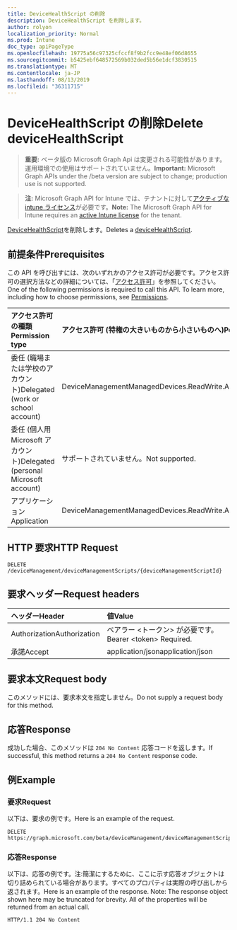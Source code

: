 ```yaml
---
title: DeviceHealthScript の削除
description: DeviceHealthScript を削除します。
author: rolyon
localization_priority: Normal
ms.prod: Intune
doc_type: apiPageType
ms.openlocfilehash: 19775a56c97325cfccf8f9b2fcc9e48ef06d8655
ms.sourcegitcommit: b5425ebf648572569b032ded5b56e1dcf3830515
ms.translationtype: MT
ms.contentlocale: ja-JP
ms.lasthandoff: 08/13/2019
ms.locfileid: "36311715"
---
```

# <a name="delete-devicehealthscript"></a><span data-ttu-id="bd79c-103">DeviceHealthScript の削除</span><span class="sxs-lookup"><span data-stu-id="bd79c-103">Delete deviceHealthScript</span></span>

> <span data-ttu-id="bd79c-104">**重要:** ベータ版の Microsoft Graph Api は変更される可能性があります。運用環境での使用はサポートされていません。</span><span class="sxs-lookup"><span data-stu-id="bd79c-104">**Important:** Microsoft Graph APIs under the /beta version are subject to change; production use is not supported.</span></span>

> <span data-ttu-id="bd79c-105">**注:** Microsoft Graph API for Intune では、テナントに対して[アクティブな intune ライセンス](https://go.microsoft.com/fwlink/?linkid=839381)が必要です。</span><span class="sxs-lookup"><span data-stu-id="bd79c-105">**Note:** The Microsoft Graph API for Intune requires an [active Intune license](https://go.microsoft.com/fwlink/?linkid=839381) for the tenant.</span></span>

<span data-ttu-id="bd79c-106">[DeviceHealthScript](../resources/intune-devices-devicehealthscript.md)を削除します。</span><span class="sxs-lookup"><span data-stu-id="bd79c-106">Deletes a [deviceHealthScript](../resources/intune-devices-devicehealthscript.md).</span></span>

## <a name="prerequisites"></a><span data-ttu-id="bd79c-107">前提条件</span><span class="sxs-lookup"><span data-stu-id="bd79c-107">Prerequisites</span></span>
<span data-ttu-id="bd79c-p101">この API を呼び出すには、次のいずれかのアクセス許可が必要です。アクセス許可の選択方法などの詳細については、「[アクセス許可](/graph/permissions-reference)」を参照してください。</span><span class="sxs-lookup"><span data-stu-id="bd79c-p101">One of the following permissions is required to call this API. To learn more, including how to choose permissions, see [Permissions](/graph/permissions-reference).</span></span>

|<span data-ttu-id="bd79c-110">アクセス許可の種類</span><span class="sxs-lookup"><span data-stu-id="bd79c-110">Permission type</span></span>|<span data-ttu-id="bd79c-111">アクセス許可 (特権の大きいものから小さいものへ)</span><span class="sxs-lookup"><span data-stu-id="bd79c-111">Permissions (from most to least privileged)</span></span>|
|:---|:---|
|<span data-ttu-id="bd79c-112">委任 (職場または学校のアカウント)</span><span class="sxs-lookup"><span data-stu-id="bd79c-112">Delegated (work or school account)</span></span>|<span data-ttu-id="bd79c-113">DeviceManagementManagedDevices.ReadWrite.All</span><span class="sxs-lookup"><span data-stu-id="bd79c-113">DeviceManagementManagedDevices.ReadWrite.All</span></span>|
|<span data-ttu-id="bd79c-114">委任 (個人用 Microsoft アカウント)</span><span class="sxs-lookup"><span data-stu-id="bd79c-114">Delegated (personal Microsoft account)</span></span>|<span data-ttu-id="bd79c-115">サポートされていません。</span><span class="sxs-lookup"><span data-stu-id="bd79c-115">Not supported.</span></span>|
|<span data-ttu-id="bd79c-116">アプリケーション</span><span class="sxs-lookup"><span data-stu-id="bd79c-116">Application</span></span>|<span data-ttu-id="bd79c-117">DeviceManagementManagedDevices.ReadWrite.All</span><span class="sxs-lookup"><span data-stu-id="bd79c-117">DeviceManagementManagedDevices.ReadWrite.All</span></span>|

## <a name="http-request"></a><span data-ttu-id="bd79c-118">HTTP 要求</span><span class="sxs-lookup"><span data-stu-id="bd79c-118">HTTP Request</span></span>
<!-- {
  "blockType": "ignored"
}
-->
``` http
DELETE /deviceManagement/deviceManagementScripts/{deviceManagementScriptId}
```

## <a name="request-headers"></a><span data-ttu-id="bd79c-119">要求ヘッダー</span><span class="sxs-lookup"><span data-stu-id="bd79c-119">Request headers</span></span>
|<span data-ttu-id="bd79c-120">ヘッダー</span><span class="sxs-lookup"><span data-stu-id="bd79c-120">Header</span></span>|<span data-ttu-id="bd79c-121">値</span><span class="sxs-lookup"><span data-stu-id="bd79c-121">Value</span></span>|
|:---|:---|
|<span data-ttu-id="bd79c-122">Authorization</span><span class="sxs-lookup"><span data-stu-id="bd79c-122">Authorization</span></span>|<span data-ttu-id="bd79c-123">ベアラー &lt;トークン&gt; が必要です。</span><span class="sxs-lookup"><span data-stu-id="bd79c-123">Bearer &lt;token&gt; Required.</span></span>|
|<span data-ttu-id="bd79c-124">承諾</span><span class="sxs-lookup"><span data-stu-id="bd79c-124">Accept</span></span>|<span data-ttu-id="bd79c-125">application/json</span><span class="sxs-lookup"><span data-stu-id="bd79c-125">application/json</span></span>|

## <a name="request-body"></a><span data-ttu-id="bd79c-126">要求本文</span><span class="sxs-lookup"><span data-stu-id="bd79c-126">Request body</span></span>
<span data-ttu-id="bd79c-127">このメソッドには、要求本文を指定しません。</span><span class="sxs-lookup"><span data-stu-id="bd79c-127">Do not supply a request body for this method.</span></span>

## <a name="response"></a><span data-ttu-id="bd79c-128">応答</span><span class="sxs-lookup"><span data-stu-id="bd79c-128">Response</span></span>
<span data-ttu-id="bd79c-129">成功した場合、このメソッドは `204 No Content` 応答コードを返します。</span><span class="sxs-lookup"><span data-stu-id="bd79c-129">If successful, this method returns a `204 No Content` response code.</span></span>

## <a name="example"></a><span data-ttu-id="bd79c-130">例</span><span class="sxs-lookup"><span data-stu-id="bd79c-130">Example</span></span>

### <a name="request"></a><span data-ttu-id="bd79c-131">要求</span><span class="sxs-lookup"><span data-stu-id="bd79c-131">Request</span></span>
<span data-ttu-id="bd79c-132">以下は、要求の例です。</span><span class="sxs-lookup"><span data-stu-id="bd79c-132">Here is an example of the request.</span></span>
``` http
DELETE https://graph.microsoft.com/beta/deviceManagement/deviceManagementScripts/{deviceManagementScriptId}
```

### <a name="response"></a><span data-ttu-id="bd79c-133">応答</span><span class="sxs-lookup"><span data-stu-id="bd79c-133">Response</span></span>
<span data-ttu-id="bd79c-p102">以下は、応答の例です。注:簡潔にするために、ここに示す応答オブジェクトは切り詰められている場合があります。すべてのプロパティは実際の呼び出しから返されます。</span><span class="sxs-lookup"><span data-stu-id="bd79c-p102">Here is an example of the response. Note: The response object shown here may be truncated for brevity. All of the properties will be returned from an actual call.</span></span>
``` http
HTTP/1.1 204 No Content
```






